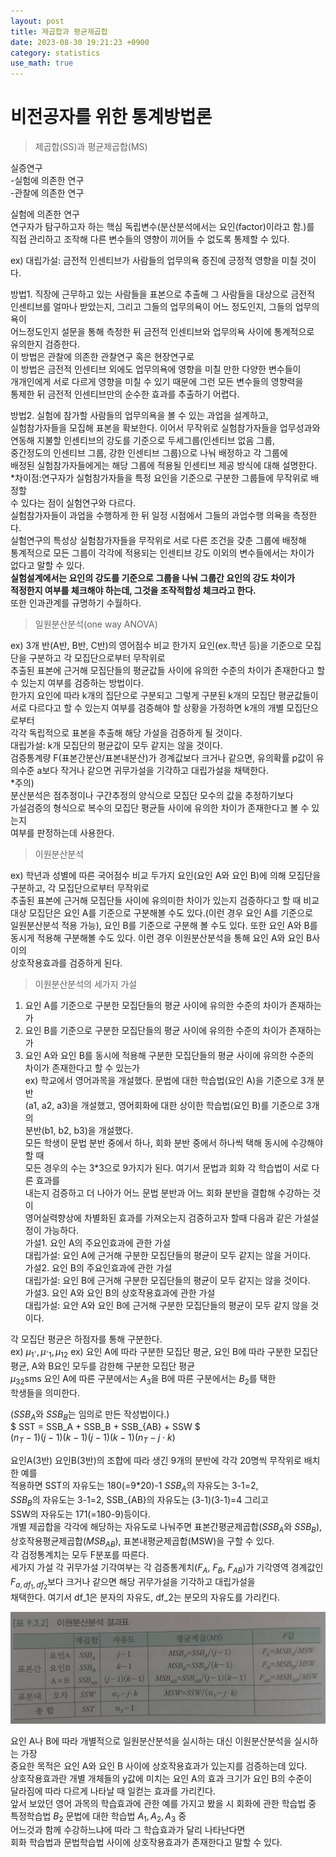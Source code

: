 ```yaml
---
layout: post
title: 제곱합과 평균제곱합  
date: 2023-08-30 19:21:23 +0900
category: statistics 
use_math: true
---
```

# 비전공자를 위한 통계방법론    
> 제곱합(SS)과 평균제곱합(MS)    

실증연구  
-실험에 의존한 연구  
-관찰에 의존한 연구  
  
실험에 의존한 연구  
연구자가 탐구하고자 하는 핵심 독립변수(분산분석에서는 요인(factor)이라고 함.)를  
직접 관리하고 조작해 다른 변수들의 영향이 끼어들 수 없도록 통제할 수 있다.  
  
ex) 대립가설: 금전적 인센티브가 사람들의 업무의욕 증진에 긍정적 영향을 미칠 것이다.  

방법1. 직장에 근무하고 있는 사람들을 표본으로 추출해 그 사람들을 대상으로 금전적  
인센티브를 얼마나 받았는지, 그리고 그들의 업무의욕이 어느 정도인지, 그들의 업무의욕이  
어느정도인지 설문을 통해 측정한 뒤 금전적 인센티브와 업무의욕 사이에 통계적으로  
유의한지 검증한다.  
이 방법은 관찰에 의존한 관찰연구 혹은 현장연구로  
이 방법은 금전적 인센티브 외에도 업무의욕에 영향을 미칠 만한 다양한 변수들이  
개개인에게 서로 다르게 영향을 미칠 수 있기 때문에 그런 모든 변수들의 영향력을  
통제한 뒤 금전적 인센티브만의 순수한 효과를 추출하기 어렵다.  
  
방법2. 실험에 참가할 사람들의 업무의욕을 볼 수 있는 과업을 설계하고,  
실험참가자들을 모집해 표본을 확보한다. 이어서 무작위로 실험참가자들을 업무성과와  
연동해 지불할 인센티브의 강도를 기준으로 두세그룹(인센티브 없음 그룹,  
중간정도의 인센티브 그룹, 강한 인센티브 그룹)으로 나눠 배정하고 각 그룹에  
배정된 실험참가자들에게는 해당 그룹에 적용될 인센티브 제공 방식에 대해 설명한다.  
*차이점:연구자가 실험참가자들을 특정 요인을 기준으로 구분한 그룹들에 무작위로 배정할  
수 있다는 점이 실험연구와 다르다.  
실험참가자들이 과업을 수행하게 한 뒤 일정 시점에서 그들의 과업수행 의욕을 측정한다.  
실험연구의 특성상 실험참가자들을 무작위로 서로 다른 조건을 갖춘 그룹에 배정해  
통계적으로 모든 그룹이 각각에 적용되는 인센티브 강도 이외의 변수들에서는 차이가  
없다고 말할 수 있다.  
**실험설계에서는 요인의 강도를 기준으로 그룹을 나눠 그룹간 요인의 강도 차이가**  
**적정한지 여부를 체크해야 하는데, 그것을 조작적합성 체크라고 한다.**  
또한 인과관계를 규명하기 수월하다.  
  
> 일원분산분석(one way ANOVA)  

ex) 3개 반(A반, B반, C반)의 영어점수 비교
한가지 요인(ex.학년 등)을 기준으로 모집단을 구분하고 각 모집단으로부터 무작위로  
추출된 표본에 근거해 모집단들의 평균값들 사이에 유의한 수준의 차이가 존재한다고 할 수 있는지 여부를 검증하는 방법이다.  
한가지 요인에 따라 k개의 집단으로 구분되고 그렇게 구분된 k개의 모집단 평균값들이  
서로 다르다고 할 수 있는지 여부를 검증해야 할 상황을 가정하면 k개의 개별 모집단으로부터  
각각 독립적으로 표본을 추출해 해당 가설을 검증하게 될 것이다.  
대립가설: k개 모집단의 평균값이 모두 같지는 않을 것이다.  
검증통계량 F(표본간분산/표본내분산)가 경계값보다 크거나 같으면, 유의확률 p값이 
유의수준 a보다 작거나 같으면 귀무가설을 기각하고 대립가설을 채택한다.  
*주의)  
분산분석은 점추정이나 구간추정의 양식으로 모집단 모수의 값을 추정하기보다  
가설검증의 형식으로 복수의 모집단 평균들 사이에 유의한 차이가 존재한다고 볼 수 있는지  
여부를 판정하는데 사용한다.  
  
> 이원분산분석  

ex) 학년과 성별에 따른 국어점수 비교
두가지 요인(요인 A와 요인 B)에 의해 모집단을 구분하고, 각 모집단으로부터 무작위로  
추출된 표본에 근거해 모집단들 사이에 유의미한 차이가 있는지 검증하다고 할 때 
비교대상 모집단은 요인 A를 기준으로 구분해볼 수도 있다.(이런 경우 요인 A를 기준으로  
일원분산분석 적용 가능), 요인 B를 기준으로 구분해 볼 수도 있다. 또한 요인 A와 B를  
동시게 적용해 구분해볼 수도 있다. 이런 경우 이원분산분석을 통해 요인 A와 요인 B사이의  
상호작용효과를 검증하게 된다.  

> 이원분산분석의 세가지 가설   

1. 요인 A를 기준으로 구분한 모집단들의 평균 사이에 유의한 수준의 차이가 존재하는가  
2. 요인 B를 기준으로 구분한 모집단들의 평균 사이에 유의한 수준의 차이가 존재하는가  
3. 요인 A와 요인 B를 동시에 적용해 구분한 모집단들의 평균 사이에 유의한 수준의   
  차이가 존재한다고 할 수 있는가  
ex) 학교에서 영어과목을 개설했다. 문법에 대한 학습법(요인 A)을 기준으로 3개 분반  
(a1, a2, a3)을 개설했고, 영어회화에 대한 상이한 학습법(요인 B)를 기준으로 3개의  
분반(b1, b2, b3)을 개설했다.  
모든 학생이 문법 분반 중에서 하나, 회화 분반 중에서 하나씩 택해 동시에 수강해야할 때  
모든 경우의 수는 3*3으로 9가지가 된다. 여기서 문법과 회화 각 학습법이 서로 다른 효과를  
내는지 검증하고 더 나아가 어느 문법 분반과 어느 회화 분반을 결합해 수강하는 것이  
영어실력향상에 차별화된 효과를 가져오는지 검증하고자 할때 다음과 같은 가설설정이 가능하다.  
가설1. 요인 A의 주요인효과에 관한 가설  
대립가설: 요인 A에 근거해 구분한 모집단들의 평균이 모두 같지는 않을 거이다.  
가설2. 요인 B의 주요인효과에 관한 가설  
대립가설: 요인 B에 근거해 구분한 모집단들의 평균이 모두 같지는 않을 것이다.  
가설3. 요인 A와 요인 B의 상호작용효과에 관한 가설  
대립가설: 요안 A와 요인 B에 근거해 구분한 모집단들의 평균이 모두 같지 않을 것이다.  
  
각 모집단 평균은 하점자를 통해 구분한다.  
ex) $\mu_1\cdot, \mu\cdot_1, \mu_{12}$ 
ex) 요인 A에 따라 구분한 모집단 평균, 요인 B에 따라 구분한 모집단 평균, A와 B요인   모두를 감한해 구분한 모집단 평균  
$\mu_{32}$sms 요인 A에 따른 구분에서는 $A_3$을 B에 따른 구분에서는 $B_2$를 택한  
학생들을 의미한다.   
  
($SSB_A$와 $SSB_B$는 임의로 만든 작성법이다.)  
$  SST = SSB_A + SSB_B + SSB_{AB} + SSW  $  
$(n_T-1) (j-1)   (k-1)  (j-1)(k-1) (n_T-j \cdot k)$  
  
요인A(3반) 요인B(3반)의 조합에 따라 생긴 9개의 분반에 각각 20명씩 무작위로 배치한 예를  
적용하면 SST의 자유도는 180(=9*20)-1 $SSB_A$의 자유도는 3-1=2,  
$SSB_B$의 자유도는 3-1=2, SSB_{AB}의 자유도는 (3-1)(3-1)=4 그리고  
SSW의 자유도는 171(=180-9)등이다.  
개별 제곱합을 각각에 해당하는 자유도로 나눠주면 표본간평균제곱합($SSB_A$와 $SSB_B$),  
상호작용평균제곱합($MSB_{AB}$), 표본내평균제곱합(MSW)을 구할 수 있다.  
각 검정통계치는 모두 F분포를 따른다.  
세가지 가설 각 귀무가설 기각여부는 각 검증통계치($F_A$, $F_B$, $F_{AB}$)가 기각영역 경계값인 $F_{a, df_1, df_2}$보다 크거나 같으면 해당 귀무가설을 기각하고 대립가설을  
채택한다. 여기서 df_1은 분자의 자유도, df_2는 분모의 자유도를 가리킨다.  
  
![이원분산분석 결과표](https://github.com/shina1221/shina1221.github.io/blob/main/_posts/%EB%8F%84%EC%84%9C/%EB%B9%84%EC%A0%84%EA%B3%B5%EC%9E%90%EB%A5%BC%20%EC%9C%84%ED%95%9C%20%ED%86%B5%EA%B3%84%EB%B0%A9%EB%B2%95%EB%A1%A0/img/%EC%9D%B4%EC%9B%90%EB%B6%84%EC%82%B0%EB%B6%84%EC%84%9D%20%EA%B2%B0%EA%B3%BC%ED%91%9C.jpg)  
  
요인 A나 B에 따라 개별적으로 일원분산분석을 실시하는 대신 이원분산분석을 실시하는 가장  
중요한 목적은 요인 A와 요인 B 사이에 상호작용효과가 있는지를 검증하는데 있다.  
상호작용효과란 개별 개체들의 y값에 미치는 요인 A의 효과 크기가 요인 B의 수준이  
달라짐에 따라 다르게 나타날 때 일컫는 효과를 가리킨다.  
앞서 보았던 영어 과목의 학습효과에 관한 예를 가지고 봤을 시 
회화에 관한 학습법 중 특정학습법 $B_2$ 문법에 대한 학습법 $A_1, A_2, A_3$ 중  
어느것과 함께 수강하느냐에 따라 그 학습효과가 달리 나타난다면  
회화 학습법과 문법학습법 사이에 상호작용효과가 존재한다고 말할 수 있다.  

